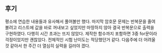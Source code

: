 ## 후기

평소에 연습한 내용들과 유사해서 풀어볼만 했다. 마지막 암호문 문제는 반복문을 줄여볼려고 리스트에 값을 바로 꺼내보고 싶었지만 마땅하지 않아 결국 반복문으로 출력을 구현하였다. 다행히 시간 초과는 뜨지 않았다. 제작한 함수까지 포함하면 3중 for문이라 걱정이었지만 괜찮았다. 전체적인 시험 난이도는 적당했던거 같다. 다음주에 더 어려울것 같아서 한 주간 더 열심히 실력을 길러야 겠다. 